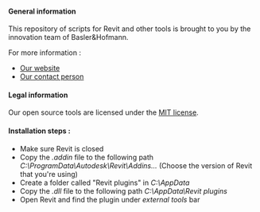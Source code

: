 #### General information
This repository of scripts for Revit and other tools is brought to you by the innovation team of Basler&Hofmann.

For more information :
- [Our website](https://www.baslerhofmann.ch/)
- [Our contact person](https://www.baslerhofmann.ch/en/metanavigation/contacts/en-ansprechpartner-detailseite/contact/5902.html)

#### Legal information
Our open source tools are licensed under the [MIT license](https://github.com/BHZH/IDALab/blob/main/LICENSE).

#### Installation steps :
- Make sure Revit is closed
- Copy the *.addin* file to the following path *C:\ProgramData\Autodesk\Revit\Addins\...* (Choose the version of Revit that you're using)
- Create a folder called "Revit plugins" in *C:\AppData*
- Copy the *.dll* file to the following path *C:\AppData\Revit plugins*
- Open Revit and find the plugin under *external tools* bar
